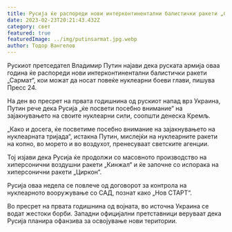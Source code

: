 ```yaml
---
title: Русија ќе распореди нови интерконтинентални балистички ракети „Сармат“
date: 2023-02-23T20:21:43.432Z
category: свет
featured: true
featuredImage: ../img/putinsarmat.jpg.webp
author: Тодор Вангелов
---
```


Рускиот претседател Владимир Путин најави дека руската армија оваа година ќе распореди нови интерконтинентални балистички ракети „Сармат“, кои можат да носат повеќе нуклеарни боеви глави, пишува Пресс 24.

На ден во пресрет на првата годишнина од рускиот напад врз Украина, Путин рече дека Русија „ќе посвети посебно внимание“ на зајакнувањето на своите нуклеарни сили, соопшти денеска Кремљ.

„Како и досега, ќе посветиме посебно внимание на зајакнувањето на нуклеарната тријада“, истакна Путин, мислејќи на нуклеарните ракети на копно, во морето и во воздухот, пренесуваат светските агенции.

Тој изјави дека Русија ќе продолжи со масовното производство на хиперсонични воздушни ракети „Кинжал“ и ќе започне со испорака на хиперсонични ракети „Циркон“.

Русија оваа недела се повлече од договорот за контрола на нуклеарното вооружување со САД, познат како „Нов СТАРТ“.

Во пресрет на првата годишнина од војната, во источна Украина се водат жестоки борби. Западни официјални претставници веруваат дека Русија планира офанзива за освојување нови територии.
